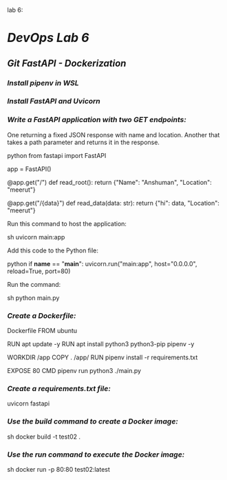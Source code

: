 lab 6:

# *DevOps Lab 6*

## *Git FastAPI - Dockerization*

### *Install pipenv in WSL*

### *Install FastAPI and Uvicorn*

### *Write a FastAPI application with two GET endpoints:*

One returning a fixed JSON response with name and location.
Another that takes a path parameter and returns it in the response.

python
from fastapi import FastAPI

app = FastAPI()

@app.get("/")
def read_root():
    return {"Name": "Anshuman", "Location": "meerut"}

@app.get("/{data}")
def read_data(data: str):
    return {"hi": data, "Location": "meerut"}


Run this command to host the application:

sh
uvicorn main:app


Add this code to the Python file:

python
if __name__ == "__main__":
    uvicorn.run("main:app", host="0.0.0.0", reload=True, port=80)


Run the command:

sh
python main.py


### *Create a Dockerfile:*

Dockerfile
FROM ubuntu

RUN apt update -y
RUN apt install python3 python3-pip pipenv -y

WORKDIR /app
COPY . /app/
RUN pipenv install -r requirements.txt

EXPOSE 80
CMD pipenv run python3 ./main.py


### *Create a requirements.txt file:*


uvicorn
fastapi


### *Use the build command to create a Docker image:*

sh
docker build -t test02 .


### *Use the run command to execute the Docker image:*

sh
docker run -p 80:80 test02:latest

